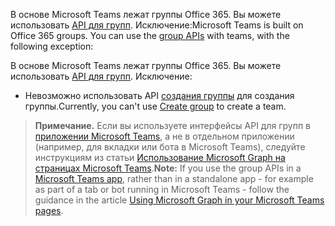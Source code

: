 <span data-ttu-id="d453a-p101">В основе Microsoft Teams лежат группы Office 365. Вы можете использовать [API для групп](group.md). Исключение:</span><span class="sxs-lookup"><span data-stu-id="d453a-p101">Microsoft Teams is built on Office 365 groups. You can use the [group APIs](group.md) with teams, with the following exception:</span></span>

В основе Microsoft Teams лежат группы Office 365. Вы можете использовать [API для групп](group.md). Исключение: 

- <span data-ttu-id="d453a-104">Невозможно использовать API [создания группы](../api/group_post_groups.md) для создания группы.</span><span class="sxs-lookup"><span data-stu-id="d453a-104">Currently, you can't use [Create group](../api/group_post_groups.md) to create a team.</span></span>  

><span data-ttu-id="d453a-105">**Примечание.** Если вы используете интерфейсы API для групп в [приложении Microsoft Teams](https://msdn.microsoft.com/en-us/microsoft-teams), а не в отдельном приложении (например, для вкладки или бота в Microsoft Teams), следуйте инструкциям из статьи [Использование Microsoft Graph на страницах Microsoft Teams](https://msdn.microsoft.com/en-us/microsoft-teams/graph).</span><span class="sxs-lookup"><span data-stu-id="d453a-105">**Note:** If you use the group APIs in a [Microsoft Teams app](https://msdn.microsoft.com/en-us/microsoft-teams), rather than in a standalone app - for example as part of a tab or bot running in Microsoft Teams - follow the guidance in the article [Using Microsoft Graph in your Microsoft Teams pages](https://msdn.microsoft.com/en-us/microsoft-teams/graph).</span></span>